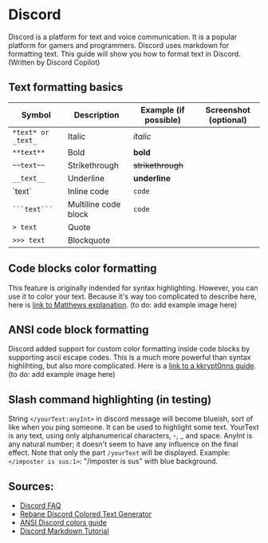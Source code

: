 # Discord
Discord is a platform for text and voice communication. It is a popular platform for gamers and programmers. Discord uses markdown for formatting text. This guide will show you how to format text in Discord. (Written by Discord Copilot)

## Text formatting basics
|Symbol|Description|Example (if possible)|Screenshot (optional)|
|---|---|---|---|
|`*text* or _text_`|Italic|*italic*|
|`**text**`|Bold|**bold**|
|`~~text~~`|Strikethrough|~~strikethrough~~|
|`__text__`|Underline|__underline__|
|\`text\`|Inline code|`code`|
|` ```text``` `|Multiline code block|```code```|
|`> text`|Quote||
|`>>> text`|Blockquote||
## Code blocks color formatting
This feature is originally indended for syntax highlighting. However, you can use it to color your text. Because it's way too complicated to describe here, here is [link to Matthews explanation](https://gist.github.com/matthewzring/9f7bbfd102003963f9be7dbcf7d40e51).
(to do: add example image here)
## ANSI code block formatting
Discord added support for custom color formatting inside code blocks by supporting ascii escape codes. This is a much more powerful than syntax highlihting, but also more complicated. Here is a [link to a kkrypt0nns guide](https://gist.github.com/kkrypt0nn/a02506f3712ff2d1c8ca7c9e0aed7c06). (to do: add example image here)
## Slash command highlighting (in testing)
String `</yourText:anyInt>` in discord message will become blueish, sort of like when you ping someone. It can be used to highlight some text. YourText is any text, using only alphanumerical characters, -, _ and space. AnyInt is any natural number; it doesn't seem to have any influence on the final effect. Note that only the part `/yourText` will be displayed.
Example: `</imposter is sus:1>`: "/imposter is sus" with blue background.
## Sources:
- [Discord FAQ](https://support.discordapp.com/hc/en-us/articles/210298617-Markdown-Text-101-Chat-Formatting-Bold-Italic-Underline-)
- [Rebane Discord Colored Text Generator](https://rebane2001.com/discord-colored-text-generator/)
- [ANSI Discord colors guide](https://gist.github.com/kkrypt0nn/a02506f3712ff2d1c8ca7c9e0aed7c06)
- [Discord Markdown Tutorial](https://gist.github.com/matthewzring/9f7bbfd102003963f9be7dbcf7d40e51)
